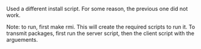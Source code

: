 Used a different install script. For some reason, the previous one did not work.

Note: to run, first make rmi. This will create the required scripts to run it. To transmit packages, first run the server script, then the client script with the arguements.
